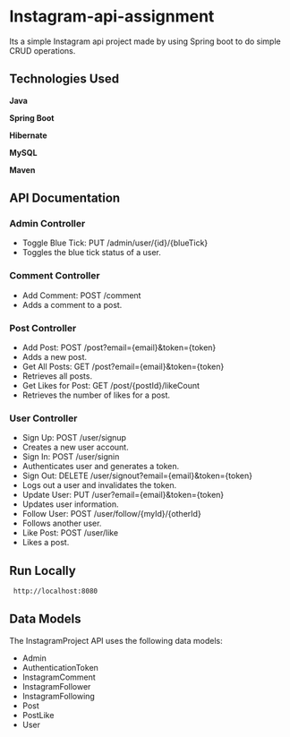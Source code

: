 
# Instagram-api-assignment

Its a simple Instagram api project made by using Spring boot to do simple CRUD operations.




## Technologies Used

**Java**

**Spring Boot**

**Hibernate**

**MySQL**

**Maven**


## API Documentation
### Admin Controller
- Toggle Blue Tick: PUT /admin/user/{id}/{blueTick}
- Toggles the blue tick status of a user.
### Comment Controller
- Add Comment: POST /comment
- Adds a comment to a post.
### Post Controller
- Add Post: POST /post?email={email}&token={token}
- Adds a new post.
- Get All Posts: GET /post?email={email}&token={token}
- Retrieves all posts.
- Get Likes for Post: GET /post/{postId}/likeCount
- Retrieves the number of likes for a post.

### User Controller
- Sign Up: POST /user/signup
- Creates a new user account.
- Sign In: POST /user/signin
- Authenticates user and generates a token.
- Sign Out: DELETE /user/signout?email={email}&token={token}
- Logs out a user and invalidates the token.
- Update User: PUT /user?email={email}&token={token}
- Updates user information.
- Follow User: POST /user/follow/{myId}/{otherId}
- Follows another user.
- Like Post: POST /user/like
- Likes a post.



## Run Locally


```bash
 http://localhost:8080
```


## Data Models
The InstagramProject API uses the following data models:
- Admin
- AuthenticationToken
- InstagramComment
- InstagramFollower
- InstagramFollowing
- Post
- PostLike
- User
